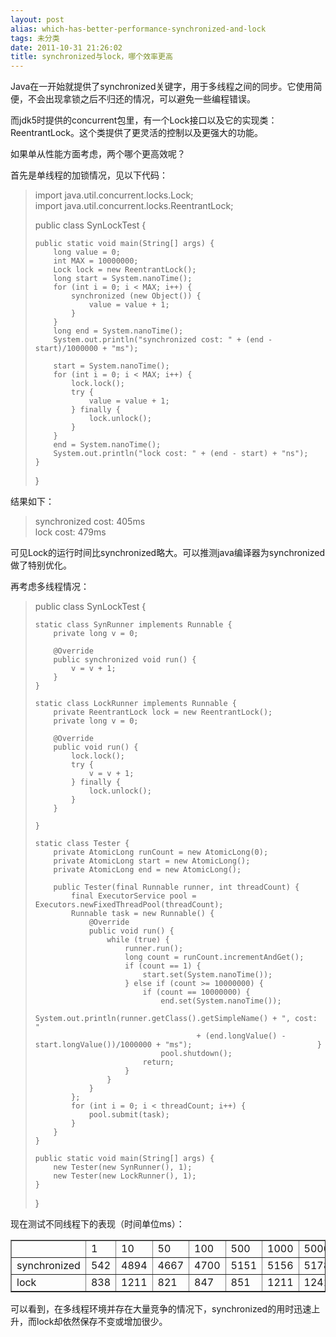 ```yaml
---
layout: post
alias: which-has-better-performance-synchronized-and-lock
tags: 未分类
date: 2011-10-31 21:26:02
title: synchronized与lock，哪个效率更高
---
```


Java在一开始就提供了synchronized关键字，用于多线程之间的同步。它使用简便，不会出现拿锁之后不归还的情况，可以避免一些编程错误。

而jdk5时提供的concurrent包里，有一个Lock接口以及它的实现类：ReentrantLock。这个类提供了更灵活的控制以及更强大的功能。

如果单从性能方面考虑，两个哪个更高效呢？

<span id="more-542"></span>

首先是单线程的加锁情况，见以下代码：

> import java.util.concurrent.locks.Lock;      
> import java.util.concurrent.locks.ReentrantLock; 
> 
> public class SynLockTest { 
> 
>     public static void main(String[] args) {      
>         long value = 0;       
>         int MAX = 10000000;       
>         Lock lock = new ReentrantLock();       
>         long start = System.nanoTime();       
>         for (int i = 0; i < MAX; i++) {       
>             synchronized (new Object()) {       
>                 value = value + 1;       
>             }       
>         }       
>         long end = System.nanoTime();       
>         System.out.println("synchronized cost: " + (end - start)/1000000 + "ms"); 
> 
>         start = System.nanoTime();      
>         for (int i = 0; i < MAX; i++) {       
>             lock.lock();       
>             try {       
>                 value = value + 1;       
>             } finally {       
>                 lock.unlock();       
>             }       
>         }       
>         end = System.nanoTime();       
>         System.out.println("lock cost: " + (end - start) + "ns");       
>     }       
> }

结果如下：

> synchronized cost: 405ms      
> lock cost: 479ms

可见Lock的运行时间比synchronized略大。可以推测java编译器为synchronized做了特别优化。

再考虑多线程情况：

> public class SynLockTest { 
> 
>     static class SynRunner implements Runnable {      
>         private long v = 0; 
> 
>         @Override      
>         public synchronized void run() {       
>             v = v + 1;       
>         }       
>     } 
> 
>     static class LockRunner implements Runnable {      
>         private ReentrantLock lock = new ReentrantLock();       
>         private long v = 0; 
> 
>         @Override      
>         public void run() {       
>             lock.lock();       
>             try {       
>                 v = v + 1;       
>             } finally {       
>                 lock.unlock();       
>             }       
>         } 
> 
>     } 
> 
>     static class Tester {      
>         private AtomicLong runCount = new AtomicLong(0);       
>         private AtomicLong start = new AtomicLong();       
>         private AtomicLong end = new AtomicLong(); 
> 
>         public Tester(final Runnable runner, int threadCount) {      
>             final ExecutorService pool = Executors.newFixedThreadPool(threadCount);       
>             Runnable task = new Runnable() {       
>                 @Override       
>                 public void run() {       
>                     while (true) {       
>                         runner.run();      
>                         long count = runCount.incrementAndGet();       
>                         if (count == 1) {       
>                             start.set(System.nanoTime());       
>                         } else if (count >= 10000000) {       
>                             if (count == 10000000) {       
>                                 end.set(System.nanoTime());       
>                                 System.out.println(runner.getClass().getSimpleName() + ", cost: "       
>                                         + (end.longValue() - start.longValue())/1000000 + "ms");                            }       
>                                 pool.shutdown();       
>                             return;       
>                         }       
>                     }       
>                 }       
>             };       
>             for (int i = 0; i < threadCount; i++) {       
>                 pool.submit(task);       
>             }       
>         }       
>     } 
> 
>     public static void main(String[] args) {      
>         new Tester(new SynRunner(), 1);       
>         new Tester(new LockRunner(), 1);       
>     } 
> 
> }
> 
>  

现在测试不同线程下的表现（时间单位ms）：

<table cellspacing="0" cellpadding="2" width="600" border="1">
<tbody>
<tr>
<td valign="top" width="75"> </td>
<td valign="top" width="75">1</td>
<td valign="top" width="75">10</td>
<td valign="top" width="75">50</td>
<td valign="top" width="75">100</td>
<td valign="top" width="75">500</td>
<td valign="top" width="75">1000</td>
<td valign="top" width="75">5000</td>
</tr>
<tr>
<td valign="top" width="75">synchronized</td>
<td valign="top" width="75">542</td>
<td valign="top" width="75">4894</td>
<td valign="top" width="75">4667</td>
<td valign="top" width="75">4700</td>
<td valign="top" width="75">5151</td>
<td valign="top" width="75">5156</td>
<td valign="top" width="75">5178</td>
</tr>
<tr>
<td valign="top" width="75">lock</td>
<td valign="top" width="75">838</td>
<td valign="top" width="75">1211</td>
<td valign="top" width="75">821</td>
<td valign="top" width="75">847</td>
<td valign="top" width="75">851</td>
<td valign="top" width="75">1211</td>
<td valign="top" width="75">1241</td>
</tr>
</tbody>
</table>

可以看到，在多线程环境并存在大量竞争的情况下，synchronized的用时迅速上升，而lock却依然保存不变或增加很少。
